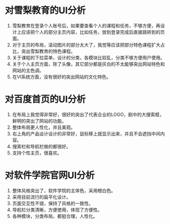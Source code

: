 # 对雪梨教育的UI分析
1. 雪梨教育在登录个人账号后，如果要查看个人的课程和任务，不够方便，再设计上应该把个人的部分主页内容，比如任务，放到登录完成后直接跳转到的页面。
2. 对于主页的布局，滚动图片的部分太大了，我觉等应该把部分特色课程扩大占比，突出雪梨教育的特色课程。
3. 关于课程的下拉菜单，设计的分类，各模块比较乱，分类不够方便用户使用。
4. 关于个人主页方面，除了头像，其它部分都是灰白的不太能够突出网站特色和网站的主色调。
5. 在VI系统方面，没有很好的突出网站的文化特色。
# 对百度首页的UI分析
1. 在布局上我觉得非常好，很好的突出了代表企业的LOGO，剧中的大搜索框，鲜明的突出了网站的功能。
2. 整体布局更人性化，并且美观。
3. 右上角的产品设计设计的非常好，鼠标移上就显示出来，并且不会遮挡中间内容。
4. 搜索栏和导航栏做的都很好。
5. 支持个性主页，很喜欢。
# 对软件学院官网UI分析
1. 整体风格突出了，软件学院的主体色，采用橙白色。
2. 采用目前流行的扁平化设计。
3. 页面交互性不错，保持了风格的一致性。
4. 导航栏分类清晰，方便使用，体现了方便性。
5. 各种模块，分类布局，都挺合理，人性化。
